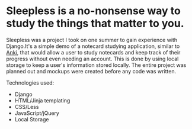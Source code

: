 # Sleepless is a no-nonsense way to study the things that matter to you.
Sleepless was a project I took on one summer to gain experience with Django.It's a simple demo of a notecard studying application, similar to [Anki](http://ankisrs.net), that would allow a user to study notecards and keep track of their progress without even needing an account. This is done by using local storage to keep a user's information stored locally. The entire project was planned out and mockups were created before any code was written.

Technologies used:
- Django
- HTML/Jinja templating
- CSS/Less
- JavaScript/jQuery
- Local Storage
